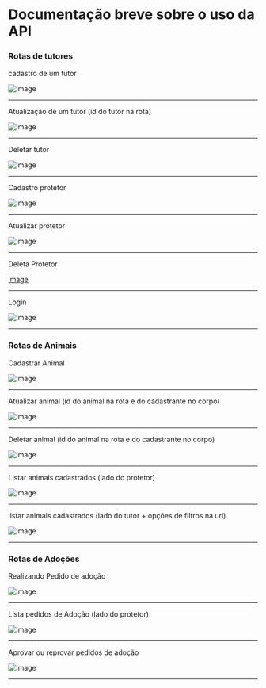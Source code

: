 <h1>Documentação breve sobre o uso da API</h1>

<h3>Rotas de tutores</h3>

<p>cadastro de um tutor</p>

![image](https://github.com/user-attachments/assets/2a2fe615-8ecd-4547-9609-84236df8104c)
<hr>

<p>Atualização de um tutor (id do tutor na rota)</p>

![image](https://github.com/user-attachments/assets/c50a374b-a0db-4e70-8e6f-7df151ca5f86)
<hr>

<p>Deletar tutor</p>

![image](https://github.com/user-attachments/assets/a37118fb-b22e-40e4-ac11-0788939e0ded)
<hr>

<p>Cadastro protetor</p>

![image](https://github.com/user-attachments/assets/50207090-fa74-4955-b40c-32a50ac3d3d2)
<hr>

<p>Atualizar protetor</p>

![image](https://github.com/user-attachments/assets/4a1cab7f-faf8-4db1-9e48-196662db3d13)
<hr>

<p>Deleta Protetor</p>

[image](https://github.com/user-attachments/assets/e36f2878-87cb-463f-aef4-7a6355239d67)
<hr>

<p>Login</p>

![image](https://github.com/user-attachments/assets/6f5ce255-d09e-4f0f-a46b-46030b8cdc85)
<hr>

<h3>Rotas de Animais</h3>

<p>Cadastrar Animal</p>

![image](https://github.com/user-attachments/assets/8a83bb3b-38f5-4241-837a-597d899aa2f5)
<hr>

<p>Atualizar animal (id do animal na rota e do cadastrante no corpo)</p>

![image](https://github.com/user-attachments/assets/9c218f30-0e1a-4dbc-87fb-d20c2cb741b4)
<hr>

<p>Deletar animal (id do animal na rota e do cadastrante no corpo)</p>

![image](https://github.com/user-attachments/assets/1533f895-0893-4ee3-97a2-24a55d75710b)
<hr

<p>Listar animais cadastrados (lado do protetor)</p>

![image](https://github.com/user-attachments/assets/78616494-e8c5-4257-853d-0a9315daf673)
<hr>

<p>listar animais cadastrados (lado do tutor + opções de filtros na url)</p>

![image](https://github.com/user-attachments/assets/ab7ff656-4360-4b5f-9ae4-1d8d7514f817)
<hr>

<h3>Rotas de Adoções</h3>

<p>Realizando Pedido de adoção</p>

![image](https://github.com/user-attachments/assets/c688a0a0-8bba-4617-9ca4-0aa6443fd3da)
<hr>

<p>Lista pedidos de Adoção (lado do protetor)</p>

![image](https://github.com/user-attachments/assets/1ea27ba7-f952-4d7b-b16d-1e8d336cae47)
<hr>

<p>Aprovar ou reprovar pedidos de adoção</p>

![image](https://github.com/user-attachments/assets/517e6c47-b04d-4de4-a955-4d15a9d06a3c)
<hr>











